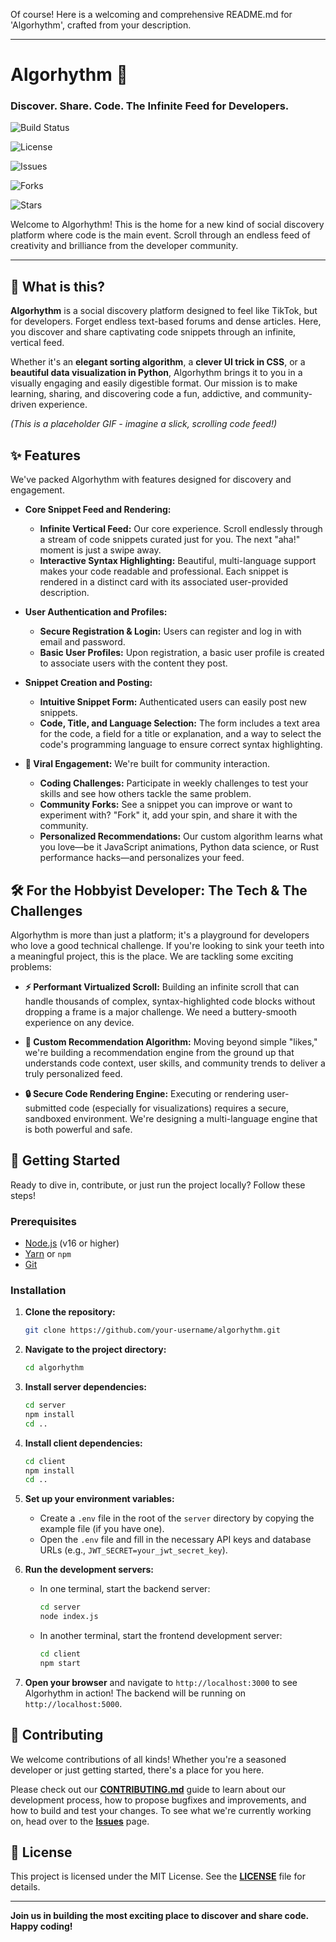 Of course! Here is a welcoming and comprehensive README.md for 'Algorhythm', crafted from your description.

---

# Algorhythm 🥁

### Discover. Share. Code. The Infinite Feed for Developers.


![Build Status](https://img.shields.io/badge/build-passing-brightgreen)


![License](https://img.shields.io/badge/license-MIT-blue)


![Issues](https://img.shields.io/github/issues/your-username/algorhythm)


![Forks](https://img.shields.io/github/forks/your-username/algorhythm)


![Stars](https://img.shields.io/github/stars/your-username/algorhythm)


Welcome to Algorhythm! This is the home for a new kind of social discovery platform where code is the main event. Scroll through an endless feed of creativity and brilliance from the developer community.

---

## 🧐 What is this?

**Algorhythm** is a social discovery platform designed to feel like TikTok, but for developers. Forget endless text-based forums and dense articles. Here, you discover and share captivating code snippets through an infinite, vertical feed.

Whether it's an **elegant sorting algorithm**, a **clever UI trick in CSS**, or a **beautiful data visualization in Python**, Algorhythm brings it to you in a visually engaging and easily digestible format. Our mission is to make learning, sharing, and discovering code a fun, addictive, and community-driven experience.


 
*(This is a placeholder GIF - imagine a slick, scrolling code feed!)*

## ✨ Features

We've packed Algorhythm with features designed for discovery and engagement.

*   **Core Snippet Feed and Rendering:**
    *   **Infinite Vertical Feed:** Our core experience. Scroll endlessly through a stream of code snippets curated just for you. The next "aha!" moment is just a swipe away.
    *   **Interactive Syntax Highlighting:** Beautiful, multi-language support makes your code readable and professional. Each snippet is rendered in a distinct card with its associated user-provided description.

*   **User Authentication and Profiles:**
    *   **Secure Registration & Login:** Users can register and log in with email and password.
    *   **Basic User Profiles:** Upon registration, a basic user profile is created to associate users with the content they post.

*   **Snippet Creation and Posting:**
    *   **Intuitive Snippet Form:** Authenticated users can easily post new snippets.
    *   **Code, Title, and Language Selection:** The form includes a text area for the code, a field for a title or explanation, and a way to select the code's programming language to ensure correct syntax highlighting.

*   **🚀 Viral Engagement:** We're built for community interaction.
    *   **Coding Challenges:** Participate in weekly challenges to test your skills and see how others tackle the same problem.
    *   **Community Forks:** See a snippet you can improve or want to experiment with? "Fork" it, add your spin, and share it with the community.
    *   **Personalized Recommendations:** Our custom algorithm learns what you love—be it JavaScript animations, Python data science, or Rust performance hacks—and personalizes your feed.

## 🛠️ For the Hobbyist Developer: The Tech & The Challenges

Algorhythm is more than just a platform; it's a playground for developers who love a good technical challenge. If you're looking to sink your teeth into a meaningful project, this is the place. We are tackling some exciting problems:

*   **⚡ Performant Virtualized Scroll:** Building an infinite scroll that can handle thousands of complex, syntax-highlighted code blocks without dropping a frame is a major challenge. We need a buttery-smooth experience on any device.

*   **🧠 Custom Recommendation Algorithm:** Moving beyond simple "likes," we're building a recommendation engine from the ground up that understands code context, user skills, and community trends to deliver a truly personalized feed.

*   **🔒 Secure Code Rendering Engine:** Executing or rendering user-submitted code (especially for visualizations) requires a secure, sandboxed environment. We're designing a multi-language engine that is both powerful and safe.

## 🚀 Getting Started

Ready to dive in, contribute, or just run the project locally? Follow these steps!

### Prerequisites

*   [Node.js](https://nodejs.org/en/) (v16 or higher)
*   [Yarn](https://yarnpkg.com/) or `npm`
*   [Git](https://git-scm.com/)

### Installation

1.  **Clone the repository:**
    ```bash
    git clone https://github.com/your-username/algorhythm.git
    ```

2.  **Navigate to the project directory:**
    ```bash
    cd algorhythm
    ```

3.  **Install server dependencies:**
    ```bash
    cd server
    npm install
    cd ..
    ```

4.  **Install client dependencies:**
    ```bash
    cd client
    npm install
    cd ..
    ```

5.  **Set up your environment variables:**
    *   Create a `.env` file in the root of the `server` directory by copying the example file (if you have one).
    *   Open the `.env` file and fill in the necessary API keys and database URLs (e.g., `JWT_SECRET=your_jwt_secret_key`).

6.  **Run the development servers:**
    *   In one terminal, start the backend server:
        ```bash
        cd server
        node index.js
        ```
    *   In another terminal, start the frontend development server:
        ```bash
        cd client
        npm start
        ```

7.  **Open your browser** and navigate to `http://localhost:3000` to see Algorhythm in action! The backend will be running on `http://localhost:5000`.

## 🤝 Contributing

We welcome contributions of all kinds! Whether you're a seasoned developer or just getting started, there's a place for you here.

Please check out our **[CONTRIBUTING.md](link-to-contributing.md)** guide to learn about our development process, how to propose bugfixes and improvements, and how to build and test your changes. To see what we're currently working on, head over to the **[Issues](link-to-issues)** page.

## 📜 License

This project is licensed under the MIT License. See the **[LICENSE](LICENSE)** file for details.

---

**Join us in building the most exciting place to discover and share code. Happy coding!**